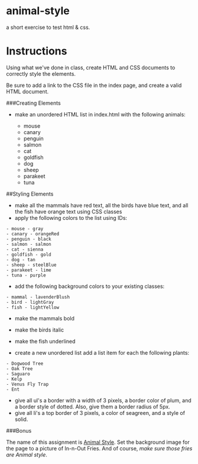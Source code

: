 # animal-style
a short exercise to test html &amp; css.

# Instructions
Using what we've done in class, create HTML and CSS documents to correctly style the elements.

Be sure to add a link to the CSS file in the index page, and create a valid HTML document.

###Creating Elements

- make an unordered HTML list in index.html with the following animals:

  - mouse
  - canary
  - penguin
  - salmon
  - cat
  - goldfish
  - dog
  - sheep
  - parakeet
  - tuna

##Styling Elements

- make all the mammals have red text, all the birds have blue text, and all the fish have orange text using CSS classes
- apply the following colors to the list using IDs:

```
- mouse - gray
- canary - orangeRed
- penguin - black
- salmon - salmon
- cat - sienna
- goldfish - gold
- dog - tan
- sheep - steelBlue
- parakeet - lime
- tuna - purple
```

- add the following background colors to your existing classes:

```
- mammal - lavenderBlush
- bird - lightGray
- fish - lightYellow
```

- make the mammals bold
- make the birds italic
- make the fish underlined

- create a new unordered list add a list item for each the following plants:

```
- Dogwood Tree
- Oak Tree
- Saguaro
- Kelp
- Venus Fly Trap
- Ent
```

- give all ul's a border with a width of 3 pixels, a border color of plum, and a border style of dotted. Also, give them a border radius of 5px.
- give all li's a top border of 3 pixels, a color of seagreen, and a style of solid.

###Bonus

The name of this assignment is [Animal Style](https://www.google.com/webhp?hl=en#hl=en&q=animal+style). Set the background image for the page to a picture of In-n-Out Fries. And of course, *make sure those fries are Animal style*.
